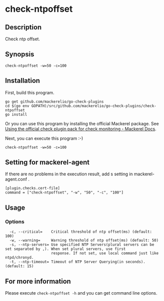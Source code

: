 # check-ntpoffset

## Description
Check ntp offset.


## Synopsis
```
check-ntpoffset -w=50 -c=100
```

## Installation

First, build this program.

```
go get github.com/mackerelio/go-check-plugins
cd $(go env GOPATH)/src/github.com/mackerelio/go-check-plugins/check-ntpoffset
go install
```

Or you can use this program by installing the official Mackerel package. See [Using the official check plugin pack for check monitoring - Mackerel Docs](https://mackerel.io/docs/entry/howto/mackerel-check-plugins).


Next, you can execute this program :-)

```
check-ntpoffset -w=50 -c=100
```


## Setting for mackerel-agent

If there are no problems in the execution result, add s setting in mackerel-agent.conf .

```
[plugin.checks.cert-file]
command = ["check-ntpoffset", "-w", "50", "-c", "100"]
```

## Usage
### Options

```
  -c, --critical=    Critical threshold of ntp offset(ms) (default: 100)
  -w, --warning=     Warning threshold of ntp offset(ms) (default: 50)
  -s, --ntp-servers= Use specified NTP Servers(plural servers can be set separated by ,). When set plural servers, use first
                     response. If not set, use local command just like ntpd/chronyd.
  -t, --ntp-timeout= Timeout of NTP Server Querying(in seconds). (default: 15)
```


## For more information

Please execute `check-ntpoffset -h` and you can get command line options.
